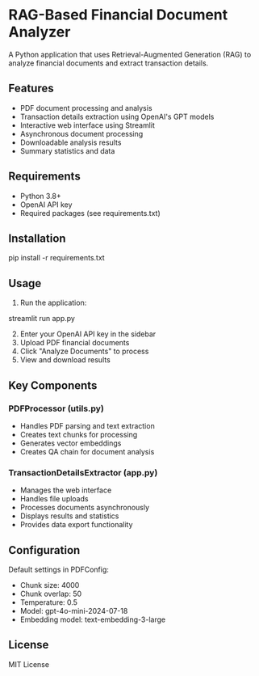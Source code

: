 
# RAG-Based Financial Document Analyzer

A Python application that uses Retrieval-Augmented Generation (RAG) to analyze financial documents and extract transaction details.

## Features

- PDF document processing and analysis
- Transaction details extraction using OpenAI's GPT models
- Interactive web interface using Streamlit
- Asynchronous document processing
- Downloadable analysis results
- Summary statistics and data

## Requirements

- Python 3.8+
- OpenAI API key
- Required packages (see requirements.txt)

## Installation


pip install -r requirements.txt


## Usage

1. Run the application:

streamlit run app.py


2. Enter your OpenAI API key in the sidebar
3. Upload PDF financial documents
4. Click "Analyze Documents" to process
5. View and download results

## Key Components

### PDFProcessor (utils.py)
- Handles PDF parsing and text extraction
- Creates text chunks for processing
- Generates vector embeddings
- Creates QA chain for document analysis

### TransactionDetailsExtractor (app.py)
- Manages the web interface
- Handles file uploads
- Processes documents asynchronously
- Displays results and statistics
- Provides data export functionality

## Configuration

Default settings in PDFConfig:
- Chunk size: 4000
- Chunk overlap: 50
- Temperature: 0.5
- Model: gpt-4o-mini-2024-07-18
- Embedding model: text-embedding-3-large

## License

MIT License

